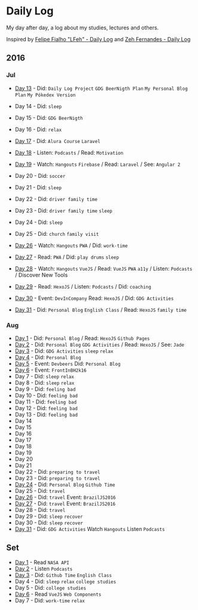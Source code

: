 # Daily Log

My day after day, a log about my studies, lectures and others.


Inspired by [Felipe Fialho "LFeh" - Daily Log](https://github.com/LFeh/dailylog) and [Zeh Fernandes - Daily Log](https://github.com/zehfernandes/dailylog/)


## 2016

### Jul

- [Day 13](https://github.com/YanMagale/dailylog/blob/master/registries/07-13-2016.md) -  Did: `Daily Log Project` `GDG BeerNigth Plan` `My Personal Blog Plan` `My Pókedex Version`

- Day 14 - Did: `sleep`

- Day 15 - Did: `GDG BeerNigth`

- Day 16 - Did: `relax`

- [Day 17](https://github.com/YanMagale/dailylog/blob/master/registries/07-17-2016.md) -  Did: `Alura Course` `Laravel`

- [Day 18](https://github.com/YanMagale/dailylog/blob/master/registries/07-18-2016.md) -  Listen: `Podcasts` / Read: `Motivation`

- [Day 19](https://github.com/YanMagale/dailylog/blob/master/registries/07-19-2016.md) -  Watch: `Hangouts` `Firebase` / Read: `Laravel` / See: `Angular 2`
- Day 20 - Did: `soccer`
- Day 21 - Did: `sleep`
- Day 22 - Did: `driver family time`
- Day 23 - Did: `driver family time` `sleep`
- Day 24 - Did: `sleep`
- Day 25 - Did: `church` `family visit`
- [Day 26](https://github.com/YanMagale/dailylog/blob/master/registries/07-26-2016.md) -  Watch: `Hangouts` `PWA` / Did: `work-time`
- [Day 27](https://github.com/YanMagale/dailylog/blob/master/registries/07-27-2016.md) - Read: `PWA` / Did: `play drums` `sleep`
- [Day 28](https://github.com/YanMagale/dailylog/blob/master/registries/07-28-2016.md) -  Watch: `Hangouts` `VueJS` / Read: `VueJS` `PWA` `a11y` / Listen: `Podcasts` / Discover New Tools
- [Day 29](https://github.com/YanMagale/dailylog/blob/master/registries/07-29-2016.md) -  Read: `HexoJS` / Listen: `Podcasts` / Did: `coaching`
- [Day 30](https://github.com/YanMagale/dailylog/blob/master/registries/07-30-2016.md) -  Event: `DevInCompany`  Read: `HexoJS` / Did: `GDG Activities`
- [Day 31](https://github.com/YanMagale/dailylog/blob/master/registries/07-31-2016.md) -  Did: `Personal Blog` `English Class` / Read: `HexoJS` `family time`


### Aug
- [Day 1](https://github.com/YanMagale/dailylog/blob/master/registries/08-01-2016.md) -  Did: `Personal Blog` / Read: `HexoJS`  `Github Pages`
- [Day 2](https://github.com/YanMagale/dailylog/blob/master/registries/08-02-2016.md) -  Did: `Personal Blog` `GDG Activities` / Read: `HexoJS` / See: `Jade`
- [Day 3](https://github.com/YanMagale/dailylog/blob/master/registries/08-03-2016.md) -  Did: `GDG Activities` `sleep` `relax`
- [Day 4](https://github.com/YanMagale/dailylog/blob/master/registries/08-04-2016.md) -  Did: `Personal Blog`
- [Day 5](https://github.com/YanMagale/dailylog/blob/master/registries/08-05-2016.md) -  Event: `Devbeers` Did: `Personal Blog`
- [Day 6](https://github.com/YanMagale/dailylog/blob/master/registries/08-06-2016.md) -  Event: `FrontInBH2k16`
- Day 7 - Did: `sleep` `relax`
- Day 8 - Did: `sleep` `relax`
- Day 9 - Did: `feeling bad`
- Day 10 - Did: `feeling bad`
- Day 11 - Did: `feeling bad`
- Day 12 - Did: `feeling bad`
- Day 13 - Did: `feeling bad`
- Day 14  
- Day 15  
- Day 16
- Day 17  
- Day 18  
- Day 19  
- Day 20  
- Day 21  
- Day 22 - Did: `preparing to travel`
- Day 23 - Did: `preparing to travel`
- [Day 24](https://github.com/YanMagale/dailylog/blob/master/registries/08-24-2016.md) -  Did: `Personal Blog` `Github Time`
- Day 25 - Did: `travel`
- [Day 26](https://github.com/YanMagale/dailylog/blob/master/registries/08-26-2016.md) -  Did: `travel` Event: `BrazilJS2016`
- [Day 27](https://github.com/YanMagale/dailylog/blob/master/registries/08-27-2016.md) -  Did: `travel` Event: `BrazilJS2016`
- Day 28 - Did: `travel`
- Day 29 - Did: `sleep` `recover`
- Day 30 - Did: `sleep` `recover`
- [Day 31](https://github.com/YanMagale/dailylog/blob/master/registries/08-31-2016.md) -  Did: `GDG Activities` Watch `Hangouts` Listen `Podcasts`

## Set
- [Day 1](https://github.com/YanMagale/dailylog/blob/master/registries/09-01-2016.md) - Read `NASA API`
- [Day 2](https://github.com/YanMagale/dailylog/blob/master/registries/09-02-2016.md) - Listen `Podcasts`
- [Day 3](https://github.com/YanMagale/dailylog/blob/master/registries/09-03-2016.md) -  Did: `Github Time` `English Class`
- Day 4 - Did: `sleep` `relax` `college studies`
- Day 5 - Did: `college studies`
- [Day 6](https://github.com/YanMagale/dailylog/blob/master/registries/09-06-2016.md) - Read `VueJS` `Web Components`
- Day 7 - Did: `work-time` `relax`

